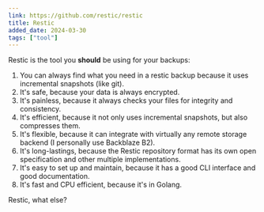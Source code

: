 ```yaml
---
link: https://github.com/restic/restic
title: Restic
added_date: 2024-03-30
tags: ["tool"]
---
```

Restic is the tool you **should** be using for your backups: 
1. You can always find what you need in a restic backup because it uses incremental snapshots (like git).
2. It's safe, because your data is always encrypted.
3. It's painless, because it always checks your files for integrity and consistency.
4. It's efficient, because it not only uses incremental snapshots, but also compresses them. 
5. It's flexible, because it can integrate with virtually any remote storage backend (I personally use Backblaze B2).
6. It's long-lastings, because the Restic repository format has its own open specification and other multiple implementations.
7. It's easy to set up and maintain, because it has a good CLI interface and good documentation. 
8. It's fast and CPU efficient, because it's in Golang.

Restic, what else?










 